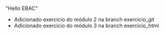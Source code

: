 "Hello EBAC" 

- Adicionado exercício do módulo 2 na branch exercicio_git
- Adicionado exercício do módulo 3 na branch exercicio_html

